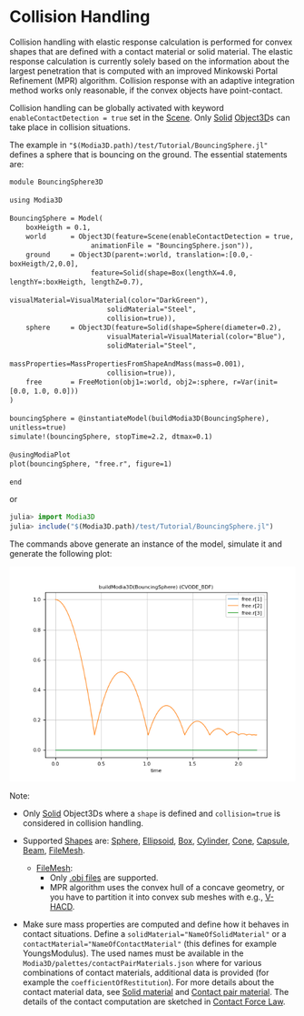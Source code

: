 # Collision Handling

Collision handling with elastic response calculation is performed for convex shapes that are defined with a contact material or solid material. The elastic response calculation is currently solely based on the information about the largest penetration that is computed with an improved Minkowski Portal Refinement (MPR) algorithm. Collision response with an adaptive integration method works only reasonable, if the convex objects have point-contact.

Collision handling can be globally activated with keyword `enableContactDetection = true` set in the [Scene](@ref). Only [Solid](@ref) [Object3D](@ref)s can take place in collision situations.

The example in `"$(Modia3D.path)/test/Tutorial/BouncingSphere.jl"` defines a sphere that is bouncing on the ground. The essential statements are:

```
module BouncingSphere3D

using Modia3D

BouncingSphere = Model(
    boxHeigth = 0.1,
    world      = Object3D(feature=Scene(enableContactDetection = true,
                    animationFile = "BouncingSphere.json")),
    ground     = Object3D(parent=:world, translation=:[0.0,-boxHeigth/2,0.0],
                    feature=Solid(shape=Box(lengthX=4.0, lengthY=:boxHeigth, lengthZ=0.7),
                        visualMaterial=VisualMaterial(color="DarkGreen"),
                        solidMaterial="Steel",
                        collision=true)),
    sphere     = Object3D(feature=Solid(shape=Sphere(diameter=0.2),
                        visualMaterial=VisualMaterial(color="Blue"),
                        solidMaterial="Steel",
                        massProperties=MassPropertiesFromShapeAndMass(mass=0.001),
                        collision=true)),
    free       = FreeMotion(obj1=:world, obj2=:sphere, r=Var(init=[0.0, 1.0, 0.0]))
)

bouncingSphere = @instantiateModel(buildModia3D(BouncingSphere), unitless=true)
simulate!(bouncingSphere, stopTime=2.2, dtmax=0.1)

@usingModiaPlot
plot(bouncingSphere, "free.r", figure=1)

end
```
or
```julia
julia> import Modia3D
julia> include("$(Modia3D.path)/test/Tutorial/BouncingSphere.jl")
```

The commands above generate an instance of the model, simulate it and generate the following plot:

![Tutorial-Collision](../../resources/images/Tutorial/bouncingSphere.png)

Note:

- Only [Solid](@ref) Object3Ds where a `shape` is defined and `collision=true` is considered in collision handling.

- Supported [Shapes](@ref) are: [Sphere](@ref), [Ellipsoid](@ref), [Box](@ref), [Cylinder](@ref), [Cone](@ref), [Capsule](@ref), [Beam](@ref), [FileMesh](@ref).
  - [FileMesh](@ref):
    - Only [.obj files](https://en.wikipedia.org/wiki/Wavefront_.obj_file) are supported.
    - MPR algorithm uses the convex hull of a concave geometry, or you have to partition it into convex sub meshes with e.g., [V-HACD](https://github.com/kmammou/v-hacd).

- Make sure mass properties are computed and define how it behaves in contact situations.
  Define a `solidMaterial="NameOfSolidMaterial"` or a `contactMaterial="NameOfContactMaterial"` (this defines for example YoungsModulus). The used names must be available in the `Modia3D/palettes/contactPairMaterials.json` where for various combinations of contact materials, additional data is provided (for example the `coefficientOfRestitution`). For more details about the contact material data, see [Solid material](@ref) and [Contact pair material](@ref). The details of the contact computation are sketched in [Contact Force Law](@ref).
